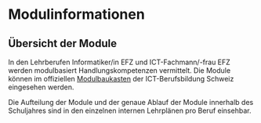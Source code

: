 # Modulinformationen


## Übersicht der Module

In den Lehrberufen Informatiker/in EFZ und ICT-Fachmann/-frau EFZ werden modulbasiert Handlungskompetenzen vermittelt. Die Module können im offiziellen [Modulbaukasten](https://www.modulbaukasten.ch) der ICT-Berufsbildung Schweiz eingesehen werden. 

Die Aufteilung der Module und der genaue Ablauf der Module innerhalb des Schuljahres sind in den einzelnen internen Lehrplänen pro Beruf einsehbar.

